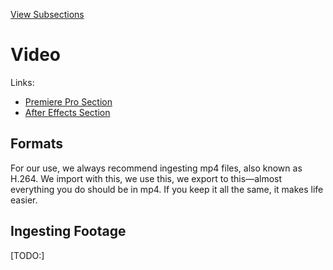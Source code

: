 [View Subsections](70184dab-e289-48e6-be75-50c1f281bcdf)

Video
=====

Links:

*   [Premiere Pro Section](#h.vdhdrgfuovqo)
*   [After Effects Section](h.deagn8ol99gl)

Formats
-------

For our use, we always recommend ingesting mp4 files, also known as H.264. We import with this, we use this, we export to this—almost everything you do should be in mp4. If you keep it all the same, it makes life easier.

Ingesting Footage
-----------------

\[TODO:\]